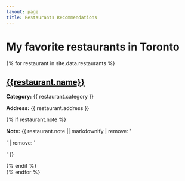 ```yaml
---
layout: page
title: Restaurants Recommendations
---
```


<h1>My favorite restaurants in Toronto</h1>

{% for restaurant in site.data.restaurants %}
<div>
  <h2><a href="{{restaurant.website}}" style="color: black; text-decoration: underline;">{{restaurant.name}}</a></h2>
  <p><strong>Category:</strong> {{ restaurant.category }}</p>
  <p><strong>Address:</strong> {{ restaurant.address }}</p>
  {% if restaurant.note %}
  <p><strong>Note:</strong> {{ restaurant.note || markdownify | remove: '<p>' | remove: '</p>' }}</p>
  {% endif %}
</div>
{% endfor %}
